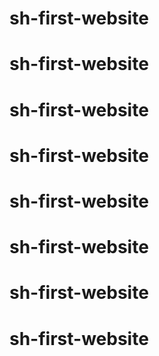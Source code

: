 # sh-first-website
# sh-first-website
# sh-first-website
# sh-first-website
# sh-first-website
# sh-first-website
# sh-first-website
# sh-first-website
